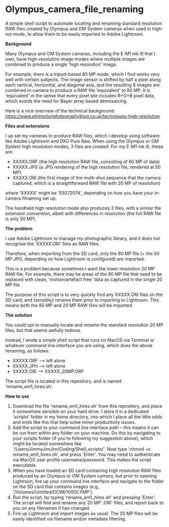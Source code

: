 # Olympus_camera_file_renaming
A simple shell script to automate locating and renaming standard resolution RAW files created by Olympus and OM System cameras when used in high-res mode, to allow them to be easily imported to Adobe Lightroom.

**Background**

Many Olympus and OM System cameras, including the E-M1 mk III that I own, have high-resolution image modes where multiple images are combined to produce a single 'high resolution' image. 

For example, there is a tripod-based 80 MP mode, which I find works very well with certain subjects. The image sensor is shifted by half a pixel along each vertical, horizontal, and diagonal axis, and the resulting 8 images are combined in-camera to produce a RAW file 'equivalent' to 80 MP. It is 'equivalent' in the sense that every pixel site includes R+G+B pixel data, which avoids the need for Bayer array based demosaicing. 

Here is a nice overview of the technical background: https://www.philnortonphotographyblog.co.uk/techniques-high-resolution

**Files and extensions**

I up set my cameras to produce RAW files, which I develop using software like Adobe Lightroom and DXO Pure Raw. When using the Olympus or OM System high resolution modes, 3 files are created. For my E-M1 mk III, these are:

- XXXXX.ORF (the high resolution RAW file, consisting of 80 MP of data)
- XXXXX.JPG (a JPG rendering of the high resolution file, rendered at 50 MP)
- XXXXX.ORI (the first image of the multi-shot sequence that the camera captured, which is a straightforward RAW file with 20 MP of resolution)

where 'XXXXX' might be 'E9272074', depending on how you have your in-camera filnaming set up.

The handheld high resolution mode also produces 3 files, with a similar file extension convention, albeit with differences in resolution (the full RAW file is only 50 MP).

**The problem**

I use Adobe Lightroom to manage my photographic library, and it does not recognise the 'XXXXX.ORI' files as RAW files. 

Therefore, when importing from the SD card, only the 80 MP file (+ the 50 MP JPG, depending on how Lightroom is configured) are imported. 

This is a problem because sometimes I want the lower resolution 20 MP RAW file. For example, there may be areas of the 80 MP file that need to be replaced with clean, 'motion/artefact free' data as captured in the single 20 MP file. 

The purpose of this script is to very quickly find any XXXXX.ORI files on the SD card, and (sensibly) rename them prior to importing to Lightroom. This means both the 80 MP and 20 MP RAW files will be imported.

**The solution**

You could opt to manually locate and rename the standard resolution 20 MP files, but that seems awfully tedious.

Instead, I wrote a simple shell script that runs on MacOS via Terminal or whatever command line interface you are using, which does the above renaming, as follows:

- XXXXX.ORF --> left alone
- XXXXX.JPH --> left alone
- XXXXX.ORI --> XXXXX_20MP.ORF

The script file is located in this repository, and is named 'rename_em1_hires.sh'.

**How to use**

1. Download the file 'rename_em1_hires.sh' from this repository, and place it somewhere sensible on your hard drive. I store it in a dedicated 'scripts' folder in my home directory, into which I place all the little odds and ends like this that help solve minor productivity issues.
2. Add the script to your command line interface path – this means it can be run from within any folder on your machine. Do this by navigating to your scripts folder (if you're following my suggestion above), which might be located somewhere like '/Users/JimmyJimJim/Coding/Shell_scripts/'. Now type 'chmod +x rename_em1_hires.sh', and press 'Enter'. You may need to authenticate via MacOS user profile username/password. This makes the script executable.
3. When you have loaded an SD card containing high resolution RAW files produced by an Olympus or OM System camera, but prior to opening Lightroon, fire up your command line interface and navigate to the folder on the SD card that contains images (e.g., '/Volumes/Untitled/DCIM/100OLYMP').
4. Run the script, by typing 'rename_em1_hires.sh' and pressing 'Enter'. The script will find and rename any 20 MP '.ORI' files, and report back to you on any filenames it has changed.
5. Fire up Lightroom and import images as usual. The 20 MP files will be easily identified via filename and/or metadata filtering.
